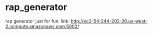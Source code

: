 # rap_generator
rap generator just for fun.
link: http://ec2-54-244-202-20.us-west-2.compute.amazonaws.com:5000/
